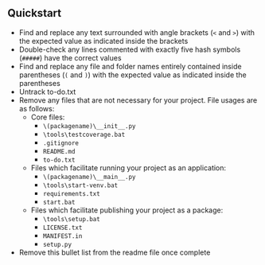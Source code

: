 # <package name>

###### <package description>

## Quickstart

- Find and replace any text surrounded with angle brackets (`<` and `>`) with the expected value as indicated inside the brackets
- Double-check any lines commented with exactly five hash symbols (`#####`) have the correct values
- Find and replace any file and folder names entirely contained inside parentheses (`(` and `)`) with the expected value as indicated inside the parentheses
- Untrack to-do.txt
- Remove any files that are not necessary for your project. File usages are as follows:
  - Core files:
    - `\(packagename)\__init__.py`
    - `\tools\testcoverage.bat`
    - `.gitignore`
    - `README.md`
    - `to-do.txt`
  - Files which facilitate running your project as an application:
    - `\(packagename)\__main__.py`
    - `\tools\start-venv.bat`
    - `requirements.txt`
    - `start.bat`
  - Files which facilitate publishing your project as a package:
    - `\tools\setup.bat`
    - `LICENSE.txt`
    - `MANIFEST.in`
    - `setup.py`
- Remove this bullet list from the readme file once complete
